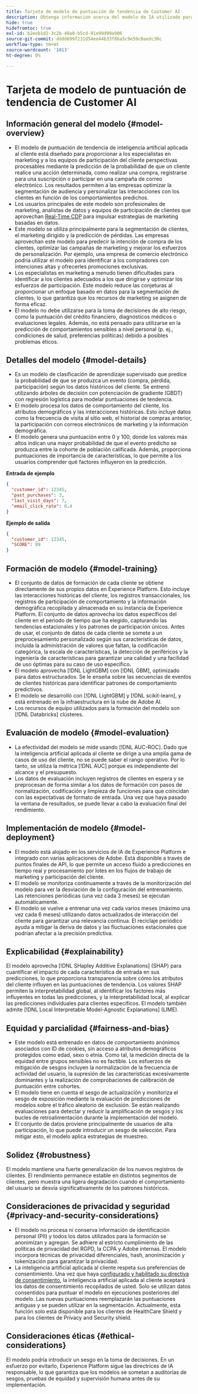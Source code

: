 ```yaml
---
title: Tarjeta de modelo de puntuación de tendencia de Customer AI
description: Obtenga información acerca del modelo de IA utilizado para la inteligencia artificial aplicada al cliente.
hide: true
hidefromtoc: true
exl-id: b2eeb1d2-3c2b-40a0-b5cd-91e99d99a906
source-git-commit: dddd699f231d54ee44b33f86a5c9e59c0aedc30c
workflow-type: tm+mt
source-wordcount: '1013'
ht-degree: 0%

---
```


# Tarjeta de modelo de puntuación de tendencia de Customer AI

## Información general del modelo {#model-overview}

* El modelo de puntuación de tendencia de inteligencia artificial aplicada al cliente está diseñado para proporcionar a los especialistas en marketing y a los equipos de participación del cliente perspectivas procesables mediante la predicción de la probabilidad de que un cliente realice una acción determinada, como realizar una compra, registrarse para una suscripción o participar en una campaña de correo electrónico. Los resultados permiten a las empresas optimizar la segmentación de audiencia y personalizar las interacciones con los clientes en función de los comportamientos predichos.
* Los usuarios principales de este modelo son profesionales de marketing, analistas de datos y equipos de participación de clientes que aprovechan [Real-Time CDP](../../../rtcdp/home.md) para impulsar estrategias de marketing basadas en datos.
* Este modelo se utiliza principalmente para la segmentación de clientes, el marketing dirigido y la predicción de pérdidas. Las empresas aprovechan este modelo para predecir la intención de compra de los clientes, optimizar las campañas de marketing y mejorar los esfuerzos de personalización. Por ejemplo, una empresa de comercio electrónico podría utilizar el modelo para identificar a los compradores con intenciones altas y ofrecerles promociones exclusivas.
* Los especialistas en marketing a menudo tienen dificultades para identificar a los clientes adecuados a los que dirigirse y optimizar los esfuerzos de participación. Este modelo reduce las conjeturas al proporcionar un enfoque basado en datos para la segmentación de clientes, lo que garantiza que los recursos de marketing se asignen de forma eficaz.
* El modelo no debe utilizarse para la toma de decisiones de alto riesgo, como la puntuación del crédito financiero, diagnósticos médicos o evaluaciones legales. Además, no está pensado para utilizarse en la predicción de comportamientos sensibles a nivel personal (p. ej., condiciones de salud, preferencias políticas) debido a posibles problemas éticos.

## Detalles del modelo {#model-details}

* Es un modelo de clasificación de aprendizaje supervisado que predice la probabilidad de que se produzca un evento (compra, pérdida, participación) según los datos históricos del cliente. Se entrenó utilizando árboles de decisión con potenciación de gradiente (GBDT) con regresión logística para modelar puntuaciones de tendencia.
* El modelo procesa los datos de comportamiento del cliente, los atributos demográficos y las interacciones históricas. Esto incluye datos como la frecuencia de visita al sitio web, el historial de compras anterior, la participación con correos electrónicos de marketing y la información demográfica.
* El modelo genera una puntuación entre 0 y 100, donde los valores más altos indican una mayor probabilidad de que el evento predicho se produzca entre la cohorte de población calificada. Además, proporciona puntuaciones de importancia de características, lo que permite a los usuarios comprender qué factores influyeron en la predicción.

**Entrada de ejemplo**

```json
{ 
  "customer_id": 12345, 
  "past_purchases": 3, 
  "last_visit_days": 7,
  "email_click_rate": 0.4 
}
```

**Ejemplo de salida**

```json
{ 
  "customer_id": 12345,
  "SCORE": 89 
}
```

## Formación de modelo {#model-training}

* El conjunto de datos de formación de cada cliente se obtiene directamente de sus propios datos en Experience Platform. Esto incluye las interacciones históricas del cliente, los registros transaccionales, los registros de participación de comportamiento y la información demográfica recopilada y almacenada en su instancia de Experience Platform. El conjunto de datos aprovecha los datos específicos del cliente en el periodo de tiempo que ha elegido, capturando las tendencias estacionales y los patrones de participación únicos. Antes de usar, el conjunto de datos de cada cliente se somete a un preprocesamiento personalizado según sus características de datos, incluida la administración de valores que faltan, la codificación categórica, la escala de características, la detección de periféricos y la ingeniería de características para garantizar una calidad y una facilidad de uso óptimas para su caso de uso específico.
* El modelo aprovecha [!DNL LightGBM] con [!DNL GBM], optimizado para datos estructurados. Se le enseña sobre las secuencias de eventos de clientes históricas para identificar patrones de comportamiento predictivos.
* El modelo se desarrolló con [!DNL LightGBM] y [!DNL scikit-learn], y está entrenado en la infraestructura en la nube de Adobe AI.
* Los recursos de equipo utilizados para la formación del modelo son [!DNL Databricks] clústeres.

## Evaluación de modelo {#model-evaluation}

* La efectividad del modelo se mide usando [!DNL AUC-ROC]. Dado que la inteligencia artificial aplicada al cliente se dirige a una amplia gama de casos de uso del cliente, no se puede saber el rango operativo. Por lo tanto, se utiliza la métrica [!DNL AUC] porque es independiente del alcance y el presupuesto.
* Los datos de evaluación incluyen registros de clientes en espera y se preprocesan de forma similar a los datos de formación con pasos de normalización, codificación y limpieza de funciones para que coincidan con las expectativas de formato de entrada. Una vez que haya pasado la ventana de resultados, se puede llevar a cabo la evaluación final del rendimiento.

## Implementación de modelo {#model-deployment}

* El modelo está alojado en los servicios de IA de Experience Platform e integrado con varias aplicaciones de Adobe. Está disponible a través de puntos finales de API, lo que permite un acceso fluido a predicciones en tiempo real y procesamiento por lotes en los flujos de trabajo de marketing y participación del cliente.
* El modelo se monitoriza continuamente a través de la monitorización del modelo para ver la desviación de la configuración del entrenamiento. Las retenciones periódicas (una vez cada 3 meses) se ejecutan automáticamente.
* El modelo se vuelve a entrenar una vez cada varios meses (máximo una vez cada 6 meses) utilizando datos actualizados de interacción del cliente para garantizar una relevancia continua. El reciclaje periódico ayuda a mitigar la deriva de datos y las fluctuaciones estacionales que podrían afectar a la precisión predictiva.

## Explicabilidad {#explainability}

El modelo aprovecha [!DNL SHapley Additive Explanations] (SHAP) para cuantificar el impacto de cada característica de entrada en sus predicciones, lo que proporciona transparencia sobre cómo los atributos del cliente influyen en las puntuaciones de tendencia. Los valores SHAP permiten la interpretabilidad global, al identificar los factores más influyentes en todas las predicciones, y la interpretabilidad local, al explicar las predicciones individuales para clientes específicos. El modelo también admite [!DNL Local Interpretable Model-Agnostic Explanations] (LIME).

## Equidad y parcialidad {#fairness-and-bias}

* Este modelo está entrenado en datos de comportamiento anónimos asociados con ID de cookies, sin acceso a atributos demográficos protegidos como edad, sexo o etnia. Como tal, la medición directa de la equidad entre grupos sensibles no es factible. Los esfuerzos de mitigación de sesgos incluyen la normalización de la frecuencia de actividad del usuario, la supresión de las características excesivamente dominantes y la realización de comprobaciones de calibración de puntuación entre cohortes.
* El modelo tiene en cuenta el sesgo de actualización y monitoriza el sesgo de exposición mediante la evaluación de predicciones de modelos sobre el tráfico aleatorio de exclusión. Se están realizando evaluaciones para detectar y reducir la amplificación de sesgos y los bucles de retroalimentación durante la implementación del modelo.
* El conjunto de datos proviene principalmente de usuarios de alta participación, lo que puede introducir un sesgo de selección. Para mitigar esto, el modelo aplica estrategias de muestreo.

## Solidez {#robustness}

El modelo mantiene una fuerte generalización de los nuevos registros de clientes. El rendimiento permanece estable en distintos segmentos de clientes, pero muestra una ligera degradación cuando el comportamiento del usuario se desvía significativamente de los patrones históricos.

## Consideraciones de privacidad y seguridad {#privacy-and-security-considerations}

* El modelo no procesa ni conserva información de identificación personal (PII) y todos los datos utilizados para la formación se anonimizan y agregan. Se adhiere al estricto cumplimiento de las políticas de privacidad del RGPD, la CCPA y Adobe internas. El modelo incorpora técnicas de privacidad diferenciales, hash, anonimización y tokenización para garantizar la privacidad.
* La inteligencia artificial aplicada al cliente respeta sus preferencias de consentimiento. Una vez que haya [configurado y habilitado su directiva de consentimiento](../../../data-governance/policies/user-guide.md#create-a-consent-policy), la inteligencia artificial aplicada al cliente aceptará los datos de consentimiento recopilados de usted. Solo se utilizan datos consentidos para puntuar el modelo en ejecuciones posteriores del modelo. Las nuevas puntuaciones reemplazarán las puntuaciones antiguas y se pueden utilizar en la segmentación. Actualmente, esta función solo está disponible para los clientes de HealthCare Shield y para los clientes de Privacy and Security shield.

## Consideraciones éticas {#ethical-considerations}

El modelo podría introducir un sesgo en la toma de decisiones. En un esfuerzo por evitarlo, Experience Platform sigue las directrices de IA responsable, lo que garantiza que los modelos se sometan a auditorías de sesgos, pruebas de equidad y supervisión humana antes de su implementación.

